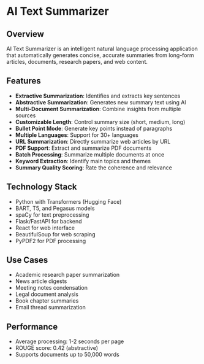 # AI Text Summarizer

## Overview
AI Text Summarizer is an intelligent natural language processing application that automatically generates concise, accurate summaries from long-form articles, documents, research papers, and web content.

## Features
- **Extractive Summarization**: Identifies and extracts key sentences
- **Abstractive Summarization**: Generates new summary text using AI
- **Multi-Document Summarization**: Combine insights from multiple sources
- **Customizable Length**: Control summary size (short, medium, long)
- **Bullet Point Mode**: Generate key points instead of paragraphs
- **Multiple Languages**: Support for 30+ languages
- **URL Summarization**: Directly summarize web articles by URL
- **PDF Support**: Extract and summarize PDF documents
- **Batch Processing**: Summarize multiple documents at once
- **Keyword Extraction**: Identify main topics and themes
- **Summary Quality Scoring**: Rate the coherence and relevance

## Technology Stack
- Python with Transformers (Hugging Face)
- BART, T5, and Pegasus models
- spaCy for text preprocessing
- Flask/FastAPI for backend
- React for web interface
- BeautifulSoup for web scraping
- PyPDF2 for PDF processing

## Use Cases
- Academic research paper summarization
- News article digests
- Meeting notes condensation
- Legal document analysis
- Book chapter summaries
- Email thread summarization

## Performance
- Average processing: 1-2 seconds per page
- ROUGE score: 0.42 (abstractive)
- Supports documents up to 50,000 words
